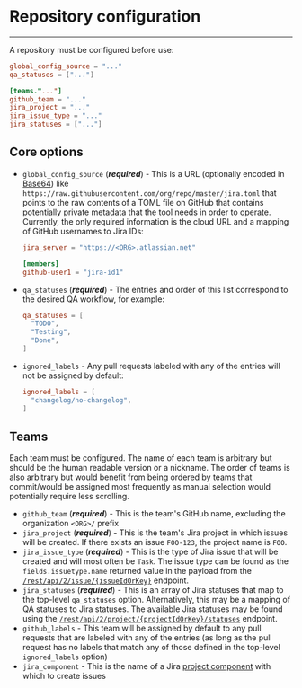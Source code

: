 # Repository configuration

-----

A repository must be configured before use:

```toml
global_config_source = "..."
qa_statuses = ["..."]

[teams."..."]
github_team = "..."
jira_project = "..."
jira_issue_type = "..."
jira_statuses = ["..."]
```

## Core options

- `global_config_source` (***required***) - This is a URL (optionally encoded in [Base64](https://en.wikipedia.org/wiki/Base64)) like `https://raw.githubusercontent.com/org/repo/master/jira.toml` that points to the raw contents of a TOML file on GitHub that contains potentially private metadata that the tool needs in order to operate. Currently, the only required information is the cloud URL and a mapping of GitHub usernames to Jira IDs:
  ```toml
  jira_server = "https://<ORG>.atlassian.net"

  [members]
  github-user1 = "jira-id1"
  ```
- `qa_statuses` (***required***) - The entries and order of this list correspond to the desired QA workflow, for example:
  ```toml
  qa_statuses = [
    "TODO",
    "Testing",
    "Done",
  ]
  ```
- `ignored_labels` - Any pull requests labeled with any of the entries will not be assigned by default:
  ```toml
  ignored_labels = [
    "changelog/no-changelog",
  ]
  ```

## Teams

Each team must be configured. The name of each team is arbitrary but should be the human readable version or a nickname. The order of teams is also arbitrary but would benefit from being ordered by teams that commit/would be assigned most frequently as manual selection would potentially require less scrolling.

- `github_team` (***required***) - This is the team's GitHub name, excluding the organization `<ORG>/` prefix
- `jira_project` (***required***) - This is the team's Jira project in which issues will be created. If there exists an issue `FOO-123`, the project name is `FOO`.
- `jira_issue_type` (***required***) - This is the type of Jira issue that will be created and will most often be `Task`. The issue type can be found as the `fields.issuetype.name` returned value in the payload from the [`/rest/api/2/issue/{issueIdOrKey}`](https://developer.atlassian.com/cloud/jira/platform/rest/v2/api-group-issues/#api-rest-api-2-issue-issueidorkey-get) endpoint.
- `jira_statuses` (***required***) - This is an array of Jira statuses that map to the top-level `qa_statuses` option. Alternatively, this may be a mapping of QA statuses to Jira statuses. The available Jira statuses may be found using the [`/rest/api/2/project/{projectIdOrKey}/statuses`](https://developer.atlassian.com/cloud/jira/platform/rest/v2/api-group-projects/#api-rest-api-2-project-projectidorkey-statuses-get) endpoint.
- `github_labels` - This team will be assigned by default to any pull requests that are labeled with any of the entries (as long as the pull request has no labels that match any of those defined in the top-level `ignored_labels` option)
- `jira_component` - This is the name of a Jira [project component](https://support.atlassian.com/jira-software-cloud/docs/organize-work-with-components/) with which to create issues
